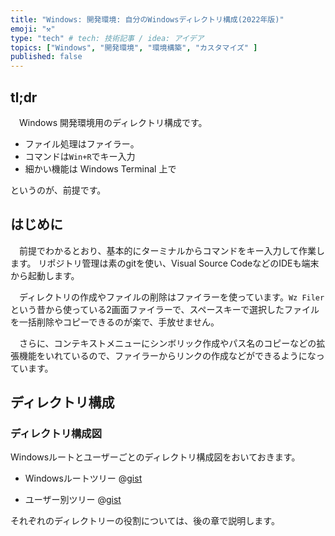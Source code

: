```yaml
---
title: "Windows: 開発環境: 自分のWindowsディレクトリ構成(2022年版)"
emoji: "⚒️"
type: "tech" # tech: 技術記事 / idea: アイデア
topics: ["Windows", "開発環境", "環境構築", "カスタマイズ" ]
published: false
---
```


## tl;dr

　Windows 開発環境用のディレクトリ構成です。

- ファイル処理はファイラー。
- コマンドは`Win+R`でキー入力
- 細かい機能は Windows Terminal 上で

というのが、前提です。

## はじめに

　前提でわかるとおり、基本的にターミナルからコマンドをキー入力して作業します。
リポジトリ管理は素のgitを使い、Visual Source CodeなどのIDEも端末から起動します。

　ディレクトリの作成やファイルの削除はファイラーを使っています。`Wz Filer`という昔から使っている2画面ファイラーで、スペースキーで選択したファイルを一括削除やコピーできるのが楽で、手放せません。

　さらに、コンテキストメニューにシンボリック作成やパス名のコピーなどの拡張機能をいれているので、ファイラーからリンクの作成などができるようになっています。

## ディレクトリ構成

### ディレクトリ構成図

Windowsルートとユーザーごとのディレクトリ構成図をおいておきます。

- Windowsルートツリー
  @[gist](https://gist.githubusercontent.com/atsushifx/c64fcd83a902fd1b018e5776c71cecf3/raw/bb12ec1d8f0379e7c36af85ccec5f6d06437962c/root.tree)

- ユーザー別ツリー
  @[gist](https://gist.githubusercontent.com/atsushifx/c64fcd83a902fd1b018e5776c71cecf3/raw/bb12ec1d8f0379e7c36af85ccec5f6d06437962c/user.tree)

それぞれのディレクトリーの役割については、後の章で説明します。
